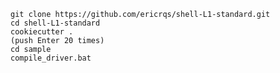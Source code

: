    git clone https://github.com/ericrqs/shell-L1-standard.git
    cd shell-L1-standard
    cookiecutter .
    (push Enter 20 times)
    cd sample
    compile_driver.bat
